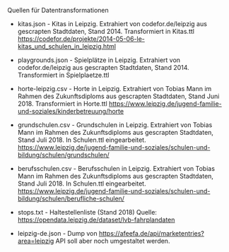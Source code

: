 Quellen für Datentransformationen

* kitas.json - Kitas in Leipzig. Extrahiert von codefor.de/leipzig aus
  gescrapten Stadtdaten, Stand 2014. Transformiert in Kitas.ttl
  https://codefor.de/projekte/2014-05-06-le-kitas_und_schulen_in_leipzig.html

* playgrounds.json - Spielplätze in Leipzig. Extrahiert von codefor.de/leipzig
  aus gescrapten Stadtdaten, Stand 2014. Transformiert in Spielplaetze.ttl

* horte-leipzig.csv - Horte in Leipzig. Extrahiert von Tobias Mann im Rahmen
  des Zukunftsdiploms aus gescrapten Stadtdaten, Stand Juni 2018. Transformiert
  in Horte.ttl
  https://www.leipzig.de/jugend-familie-und-soziales/kinderbetreuung/horte

* grundschulen.csv - Grundschulen in Leipzig. Extrahiert von Tobias Mann im
  Rahmen des Zukunftsdiploms aus gescrapten Stadtdaten, Stand Juli 2018. In
  Schulen.ttl eingearbeitet.
  https://www.leipzig.de/jugend-familie-und-soziales/schulen-und-bildung/schulen/grundschulen/

* berufsschulen.csv - Berufsschulen in Leipzig. Extrahiert von Tobias Mann im
  Rahmen des Zukunftsdiploms aus gescrapten Stadtdaten, Stand Juli 2018. In
  Schulen.ttl eingearbeitet.
  https://www.leipzig.de/jugend-familie-und-soziales/schulen-und-bildung/schulen/berufliche-schulen/

* stops.txt - Haltestellenliste (Stand 2018)
  Quelle: https://opendata.leipzig.de/dataset/lvb-fahrplandaten

* leipzig-de.json - Dump von https://afeefa.de/api/marketentries?area=leipzig
  API soll aber noch umgestaltet werden. 

